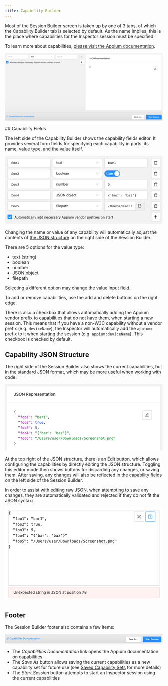```yaml
---
title: Capability Builder
---
```


Most of the Session Builder screen is taken up by one of 3 tabs, of which the Capability Builder tab
is selected by default. As the name implies, this is the place where capabilities for the Inspector
session must be specified.

To learn more about capabilities, [please visit the Appium documentation](https://appium.io/docs/en/latest/guides/caps/).

![Capability Builder](assets/images/capability-builder/capability-builder.png)

## Capability Fields

The left side of the Capability Builder shows the capability fields editor. It provides several form
fields for specifying each capability in parts: its name, value type, and the value itself.

![Capability Fields](assets/images/capability-builder/capability-fields.png)

Changing the name or value of any capability will automatically adjust the contents of
[the JSON structure](#capability-json-structure) on the right side of the Session Builder.

There are 5 options for the value type:

* text (string)
* boolean
* number
* JSON object
* filepath

Selecting a different option may change the value input field.

To add or remove capabilities, use the add and delete buttons on the right edge.

There is also a checkbox that allows automatically adding the Appium vendor prefix to capabilities
that do not have them, when starting a new session. This means that if you have a non-W3C capability
without a vendor prefix (e.g. `deviceName`), the Inspector will automatically add the `appium:`
prefix to it when starting the session (e.g. `appium:deviceName`). This checkbox is checked by default.

## Capability JSON Structure

The right side of the Session Builder also shows the current capabilities, but in the standard JSON
format, which may be more useful when working with code.

![Capability JSON Structure](assets/images/capability-builder/capability-json.png)

At the top right of the JSON structure, there is an Edit button, which allows configuring the
capabilities by directly editing the JSON structure. Toggling this editor mode then shows buttons
for discarding any changes, or saving them. After saving, any changes will also be reflected in
[the capability fields](#capability-fields) on the left side of the Session Builder.

In order to assist with editing raw JSON, when attempting to save any changes, they are
automatically validated and rejected if they do not fit the JSON syntax:

![JSON Editor Error](assets/images/capability-builder/capability-json-editor.png)

## Footer

The Session Builder footer also contains a few items:

![Footer](assets/images/capability-builder/capability-builder-footer.png)

* The _Capabilities Documentation_ link opens the Appium documentation on capabilities
* The _Save As_ button allows saving the current capabilities as a new capability set for future use
  (see [Saved Capability Sets](./saved-capability-sets.md) for more details)
* The _Start Session_ button attempts to start an Inspector session using the current capabilities
